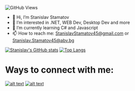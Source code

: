 ![GitHub Views](https://komarev.com/ghpvc/?username=StanchosCodes)
- 👋 Hi, I’m Stanislav Stamatov
- 👀 I’m interested in .NET, WEB Dev, Desktop Dev and more
- 🌱 I’m currently learning C# and Javascript
- 📫 How to reach me: StanislavStamatov45@gmail.com or Stanislav.Stamatov45@abv.bg

<!---
StanchosCodes/StanchosCodes is a ✨ special ✨ repository because its `README.md` (this file) appears on your GitHub profile.
You can click the Preview link to take a look at your changes.
--->

[![Stanislav's GitHub stats](https://github-readme-stats.vercel.app/api?username=StanchosCodes)](https://github.com/StanchosCodes/github-readme-stats)
[![Top Langs](https://github-readme-stats.vercel.app/api/top-langs/?username=StanchosCodes&layout=compact)](https://github.com/StanchosCodes/github-readme-stats)

# Ways to connect with me:
[![alt text][1.1]][1]
[![alt text][2.1]][2]

[1.1]: https://i.imgur.com/P3YfQoD.png (facebook icon with padding)
[2.1]: https://i.imgur.com/P3YfQoD.png (facebook icon with padding)

[1]: https://www.linkedin.com/in/stanislav-stamatov-402647255
[2]: https://www.facebook.com/Stanislav.Stamatov45
